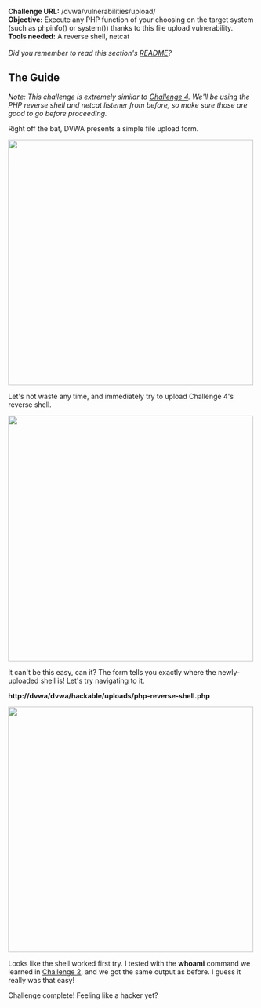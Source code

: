 <b>Challenge URL:</b> /dvwa/vulnerabilities/upload/
<br>
<b>Objective:</b> Execute any PHP function of your choosing on the target system (such as phpinfo()	or system()) thanks to this file upload vulnerability.
<br>
<b>Tools needed:</b> A reverse shell, netcat
<br><br>
<i>Did you remember to read this section's <a href="https://github.com/mrudy/dvwa-guide-2019/blob/master/low/README.md">README</a>?</i>

<h2><b>The Guide</b></h2>

<i>Note: This challenge is extremely similar to <a href="https://github.com/mrudy/dvwa-guide-2019/blob/master/low/Challenge%204:%20File%20Inclusion.md" target="_blank">Challenge 4</a>. We'll be using the PHP reverse shell and netcat listener from before, so make sure those are good to go before proceeding.</i>

Right off the bat, DVWA presents a simple file upload form.

<img src="https://github.com/mrudy/dvwa-guide-2019/blob/master/low/screenshots/uploadform.png" width="500">

Let's not waste any time, and immediately try to upload Challenge 4's reverse shell.

<img src="https://github.com/mrudy/dvwa-guide-2019/blob/master/low/screenshots/uploaduploadshell.png" width="500">

It can't be this easy, can it? The form tells you exactly where the newly-uploaded shell is! Let's try navigating to it. 

<b>http&#58;//dvwa/dvwa/hackable/uploads/php-reverse-shell.php</b>

<img src="https://github.com/mrudy/dvwa-guide-2019/blob/master/low/screenshots/uploadsuccess.png" width="500">

Looks like the shell worked first try. I tested with the <b>whoami</b> command we learned in <a href="https://github.com/mrudy/dvwa-guide-2019/blob/master/low/Challenge%202:%20Command%20Injection.md" target="_blank">Challenge 2</a>, and we got the same output as before. I guess it really was that easy!

Challenge complete! Feeling like a hacker yet?
